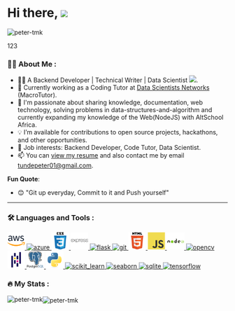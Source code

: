 <!-- # Hi there, 👋🏾👋👋 -->
<h1>
  Hi there,
  <img src="https://media.giphy.com/media/hvRJCLFzcasrR4ia7z/giphy.gif" width="30px"/>
</h1>

<p align="left"> <img src="https://komarev.com/ghpvc/?username=peter-tmk&label=Profile%20views&color=0e75b6&style=flat" alt="peter-tmk" /> </p>
<!--
<img align="right" alt="GIF" src="https://github.com/Peter-TMK/Peter-TMK/blob/main/code.gif?raw=true" width="500" height="320" />
-->
123
<!-- <h6>"With or without codes, everyone is a programmer"</h6> -->
<!-- 
 Hi there,👋
<h1>
  Hi there,👋
  <img src="https://giphy.com/stickers/hand-holographic-holo-h8Bw0Z9vKQeHqVyE6N" width="30px"/>
</h1>

<div id="svg" align="center">
     <img src="https://media2.giphy.com/media/L1R1tvI9svkIWwpVYr/giphy.gif?cid=ecf05e47puwy0efvsuk4qwels4ntxjwlh4ug5aj4l32nd9cl&rid=giphy.gif&ct=g" "width: 10%" alt="lady tech"/>
</div>

<div id="badges" align="center">
  <a href="https://www.linkedin.com/in/silver-okonkwo-a08493175/">
    <img src="https://img.shields.io/badge/LinkedIn-blue?style=for-the-badge&logo=linkedin&logoColor=white" alt="LinkedIn Badge"/>
  </a>
  <a href="https://twitter.com/SilDarling2">
    <img src="https://img.shields.io/badge/Twitter-blue?style=for-the-badge&logo=twitter&logoColor=white" alt="Twitter Badge"/>
  </a>
</div>
<img src="https://komarev.com/ghpvc/?username=mamabear25&style=flat-square&color=blue" alt=""/>


---

### :woman_technologist: About Me :
I am a Full Stack Developer <img src="https://media.giphy.com/media/WUlplcMpOCEmTGBtBW/giphy.gif" width="30"> from Nigeria.

- :telescope: I’m working as a Software Engineer and contributing to frontend and backend of building web applications.

- :seedling: Currently expanding my knowledge of backend with AltSchool Africa and also Exploring Technical Content Writing.

- :zap: In my free time, I solve problems on w3schools and read tech articles.

- :mailbox: You can contact me by emailing tundepeter01@gmail.com.

- 😄 Pronouns: I identify as a "the" a "she" and an "it".... I am "The Shit!"😏

---

### :hammer_and_wrench: Languages and Tools :

<div>
  <img src="https://github.com/devicons/devicon/blob/master/icons/python/python-original-wordmark.svg" title="python" alt="python" width="40" height="40"/>&nbsp;
  <img src="https://github.com/devicons/devicon/blob/master/icons/javascript/javascript-original.svg" title="JavaScript" alt="JavaScript" width="40" height="40"/>&nbsp;
  <img src="https://github.com/devicons/devicon/blob/master/icons/nodejs/nodejs-original-wordmark.svg" title="NodeJS" alt="NodeJS" width="40" height="40"/>&nbsp;
  <img src="https://github.com/devicons/devicon/blob/master/icons/postgresql/postgresql-original-wordmark.svg" title="Postgresql" alt="postgre" "width"40" height="40"/>&nbsp;
  <img src="https://github.com/devicons/devicon/blob/master/icons/mongodb/mongodb-original-wordmark.svg" title="mongodb" alt="Mongodb" width="40" height="40"/>&nbsp;
  <img src="https://github.com/devicons/devicon/blob/master/icons/css3/css3-plain-wordmark.svg"  title="CSS3" alt="CSS" width="40" height="40"/>&nbsp;
  <img src="https://github.com/devicons/devicon/blob/master/icons/html5/html5-original.svg" title="HTML5" alt="HTML" width="40" height="40"/>&nbsp;
  <img src="https://github.com/devicons/devicon/blob/master/icons/amazonwebservices/amazonwebservices-plain-wordmark.svg" title="AWS" alt="AWS" width="40" height="40"/>&nbsp;
  <img src="https://github.com/devicons/devicon/blob/master/icons/flask/flask-original-wordmark.svg" title="flask" alt="flask" width="40" height="40"/>&nbsp;
  
  
---

### :fire: My Stats :
[![GitHub Streak](http://github-readme-streak-stats.herokuapp.com?user=mamabear25&theme=dark&background=000000)](https://git.io/streak-stats)
[![Top Langs](https://github-readme-stats.vercel.app/api/top-langs/?username=mamabear25&layout=compact&theme=vision-friendly-dark)](https://github.com/anuraghazra/github-readme-stats)


============================================ -->

[![Linkedin Badge](https://img.shields.io/badge/-Linkedin-golden?style=for-the-badge&logo=Linkedin&logoColor=white&link=https://linkedin.com/in/tunde-wey)](https://linkedin.com/in/tunde-wey)
[![Twitter Badge](https://img.shields.io/badge/-@Twitter-1ca0f1?style=for-the-badge&logo=twitter&logoColor=white&link=https://twitter.com/excel_py)](https://twitter.com/excel_py)
[![Github Badge](https://img.shields.io/badge/-Website-golden?style=for-the-badge&logo=Github&logoColor=white&link=https://tundewey.github.io/)](https://tundewey.github.io/)
[![Medium Badge](https://img.shields.io/badge/-Medium-silver?style=for-the-badge&logo=Medium&logoColor=white&link=https://tundepeter.medium.com/)](https://tundepeter.medium.com/)
[![Hashnode Badge](https://img.shields.io/badge/-Hashnode-golden?style=for-the-badge&logo=Hashnode&logoColor=white&link=https://tundeexcel.hashnode.dev/)](https://tundeexcel.hashnode.dev/)

<!-- [![Medium Badge](https://img.shields.io/badge/-iamtunde-silver?style=for-the-badge&logo=Linkedin&logoColor=white&link=https://tundepeter.medium.com/)](https://tundepeter.medium.com/) -->
<!-- - 🌱 I’m currently learning NodeJs. -->
<!-- - 💡 Fun fact: I'm currently studying at AltSchool Africa [School of Software Engineering](https://altschoolafrica.com/schools/engineering) Class of 2022. -->
<!-- - 😊 Pronouns: He/him -->

### :man_technologist: About Me : <br>
- :telescope::seedling: A Backend Developer | Technical Writer | Data Scientist <img src="https://media.giphy.com/media/WUlplcMpOCEmTGBtBW/giphy.gif" width="30">.
- 💼 Currently working as a Coding Tutor at [Data Scientists Networks](https://www.datasciencenigeria.org/) (MacroTutor).
- :book: I'm passionate about sharing knowledge, documentation, web technology, solving problems in data-structures-and-algorithm and currently expanding my knowledge of the Web(NodeJS) with AltSchool Africa.
- 💡 I’m available for contributions to open source projects, hackathons, and other opportunities.
- 💼 Job interests: Backend Developer, Code Tutor, Data Scientist.
- 📫 You can [view my resume](#) and also contact me by email tundepeter01@gmail.com.

**Fun Quote**:
- 😊 "Git up everyday, Commit to it and Push yourself"
<!-- - 😊 "With or without codes, everyone is a programmer" -->
---
<!-- 
| <img align="center" src="https://github-readme-stats.vercel.app/api?username=bolajiayodeji&show_icons=true&include_all_commits=true&hide_border=true" alt="Bolaji's GitHub stats" /> | <img align="center" src="https://github-readme-stats.vercel.app/api/top-langs/?username=bolajiayodeji&langs_count=8&layout=compact&hide_border=true" alt="Bolaji's GitHub stats" /> |
| ------------- | ------------- |
 
 
 <h1 align="center">Hi 👋, I'm Excel</h1>
<h3 align="center">A passionate frontend developer from India</h3>

- 🔭 I’m currently working on **de**

<h3 align="left">Connect with me:</h3>
<p align="left">
<a href="https://twitter.com/excel_py" target="blank"><img align="center" src="https://raw.githubusercontent.com/rahuldkjain/github-profile-readme-generator/master/src/images/icons/Social/twitter.svg" alt="excel_py" height="30" width="40" /></a>
<a href="https://linkedin.com/in/tunde-wey" target="blank"><img align="center" src="https://raw.githubusercontent.com/rahuldkjain/github-profile-readme-generator/master/src/images/icons/Social/linked-in-alt.svg" alt="tunde-wey" height="30" width="40" /></a>
<a href="https://kaggle.com/petertmk" target="blank"><img align="center" src="https://raw.githubusercontent.com/rahuldkjain/github-profile-readme-generator/master/src/images/icons/Social/kaggle.svg" alt="petertmk" height="30" width="40" /></a>
<a href="https://www.hackerrank.com/@tundepeter01" target="blank"><img align="center" src="https://raw.githubusercontent.com/rahuldkjain/github-profile-readme-generator/master/src/images/icons/Social/hackerrank.svg" alt="@tundepeter01" height="30" width="40" /></a>
</p>

<h3 align="left">Languages and Tools:</h3><br>
-->

### :hammer_and_wrench: Languages and Tools :<br>
<p align="left"> <a href="https://aws.amazon.com" target="_blank" rel="noreferrer"> <img src="https://raw.githubusercontent.com/devicons/devicon/master/icons/amazonwebservices/amazonwebservices-original-wordmark.svg" alt="aws" width="40" height="40"/> </a> <a href="https://azure.microsoft.com/en-in/" target="_blank" rel="noreferrer"> <img src="https://www.vectorlogo.zone/logos/microsoft_azure/microsoft_azure-icon.svg" alt="azure" width="40" height="40"/> </a> <a href="https://www.w3schools.com/css/" target="_blank" rel="noreferrer"> <img src="https://raw.githubusercontent.com/devicons/devicon/master/icons/css3/css3-original-wordmark.svg" alt="css3" width="40" height="40"/> </a> <a href="https://expressjs.com" target="_blank" rel="noreferrer"> <img src="https://raw.githubusercontent.com/devicons/devicon/master/icons/express/express-original-wordmark.svg" alt="express" width="40" height="40"/> </a> <a href="https://flask.palletsprojects.com/" target="_blank" rel="noreferrer"> <img src="https://www.vectorlogo.zone/logos/pocoo_flask/pocoo_flask-icon.svg" alt="flask" width="40" height="40"/> </a> <a href="https://git-scm.com/" target="_blank" rel="noreferrer"> <img src="https://www.vectorlogo.zone/logos/git-scm/git-scm-icon.svg" alt="git" width="40" height="40"/> </a> <a href="https://www.w3.org/html/" target="_blank" rel="noreferrer"> <img src="https://raw.githubusercontent.com/devicons/devicon/master/icons/html5/html5-original-wordmark.svg" alt="html5" width="40" height="40"/> </a> <a href="https://developer.mozilla.org/en-US/docs/Web/JavaScript" target="_blank" rel="noreferrer"> <img src="https://raw.githubusercontent.com/devicons/devicon/master/icons/javascript/javascript-original.svg" alt="javascript" width="40" height="40"/> </a> <a href="https://nodejs.org" target="_blank" rel="noreferrer"> <img src="https://raw.githubusercontent.com/devicons/devicon/master/icons/nodejs/nodejs-original-wordmark.svg" alt="nodejs" width="40" height="40"/> </a> <a href="https://opencv.org/" target="_blank" rel="noreferrer"> <img src="https://www.vectorlogo.zone/logos/opencv/opencv-icon.svg" alt="opencv" width="40" height="40"/> </a> <a href="https://pandas.pydata.org/" target="_blank" rel="noreferrer"> <img src="https://raw.githubusercontent.com/devicons/devicon/2ae2a900d2f041da66e950e4d48052658d850630/icons/pandas/pandas-original.svg" alt="pandas" width="40" height="40"/> </a> <a href="https://www.postgresql.org" target="_blank" rel="noreferrer"> <img src="https://raw.githubusercontent.com/devicons/devicon/master/icons/postgresql/postgresql-original-wordmark.svg" alt="postgresql" width="40" height="40"/> </a> <a href="https://www.python.org" target="_blank" rel="noreferrer"> <img src="https://raw.githubusercontent.com/devicons/devicon/master/icons/python/python-original.svg" alt="python" width="40" height="40"/> </a> <a href="https://scikit-learn.org/" target="_blank" rel="noreferrer"> <img src="https://upload.wikimedia.org/wikipedia/commons/0/05/Scikit_learn_logo_small.svg" alt="scikit_learn" width="40" height="40"/> </a> <a href="https://seaborn.pydata.org/" target="_blank" rel="noreferrer"> <img src="https://seaborn.pydata.org/_images/logo-mark-lightbg.svg" alt="seaborn" width="40" height="40"/> </a> <a href="https://www.sqlite.org/" target="_blank" rel="noreferrer"> <img src="https://www.vectorlogo.zone/logos/sqlite/sqlite-icon.svg" alt="sqlite" width="40" height="40"/> </a> <a href="https://www.tensorflow.org" target="_blank" rel="noreferrer"> <img src="https://www.vectorlogo.zone/logos/tensorflow/tensorflow-icon.svg" alt="tensorflow" width="40" height="40"/> </a> </p>

### :fire: My Stats :<br>
<p><img align="left" src="https://github-readme-stats.vercel.app/api/top-langs?username=peter-tmk&show_icons=true&locale=en&layout=compact&theme=vision-friendly-dark" alt="peter-tmk" /></p> <p><img align="center" src="https://github-readme-streak-stats.herokuapp.com/?user=peter-tmk&theme=dark&background=000000" alt="peter-tmk" /></p>
<!-- ![GitHub Snake Light](github-snake.svg#gh-light-mode-only)
![GitHub Snake dark](github-snake-dark.svg#gh-dark-mode-only)
Platane/snk/svg-only@v2 -->
<!-- <div align='left'> -->
  
<!--  [![Snake animation](https://github.com/peter-tmk/peter-tmk/blob/output/github-contribution-grid-snake.svg)] -->
  
<!-- </div> -->

<!--
 <p>&nbsp;<img align="center" src="https://github-readme-stats.vercel.app/api?username=peter-tmk&show_icons=true&locale=en&layout=compact&theme=vision-friendly-dark" alt="peter-tmk" /></p> -->


<!-- ### :fire: My Stats:<br>
[![Top Langs](https://github-readme-stats.vercel.app/api/top-langs/?username=peter-tmk&layout=compact&theme=vision-friendly-dark)](https://github.com/anuraghazra/github-readme-stats)

<p>&nbsp;<img align="center" src="https://github-readme-stats.vercel.app/api?username=peter-tmk&show_icons=true&locale=en" alt="peter-tmk" /></p>

[![GitHub Streak](http://github-readme-streak-stats.herokuapp.com?user=peter-tmk&theme=dark&background=000000)](https://git.io/streak-stats) -->
